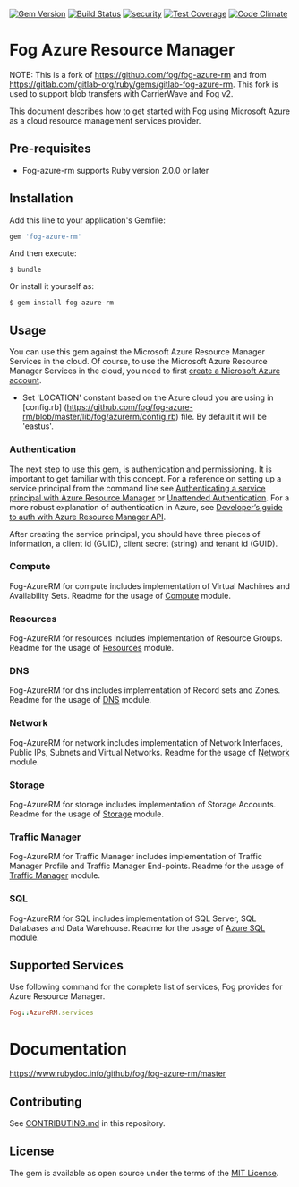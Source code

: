 [![Gem Version](https://badge.fury.io/rb/fog-azure-rm.svg)](https://badge.fury.io/rb/fog-azure-rm)
[![Build Status](https://travis-ci.org/fog/fog-azure-rm.svg?branch=master)](https://travis-ci.org/fog/fog-azure-rm)
[![security](https://hakiri.io/github/fog/fog-azure-rm/master.svg)](https://hakiri.io/github/fog/fog-azure-rm/master)
[![Test Coverage](https://codeclimate.com/github/fog/fog-azure-rm/badges/coverage.svg)](https://codeclimate.com/github/fog/fog-azure-rm/coverage)
[![Code Climate](https://codeclimate.com/github/fog/fog-azure-rm/badges/gpa.svg)](https://codeclimate.com/github/fog/fog-azure-rm)

# Fog Azure Resource Manager

NOTE: This is a fork of https://github.com/fog/fog-azure-rm and from https://gitlab.com/gitlab-org/ruby/gems/gitlab-fog-azure-rm. 
This fork is used to support blob transfers with CarrierWave and Fog v2.

This document describes how to get started with Fog using Microsoft Azure as a cloud resource management services provider.

## Pre-requisites

* Fog-azure-rm supports Ruby version 2.0.0 or later

## Installation

Add this line to your application's Gemfile:

```ruby
gem 'fog-azure-rm'
```

And then execute:

    $ bundle

Or install it yourself as:

    $ gem install fog-azure-rm
    
    
## Usage

You can use this gem against the Microsoft Azure Resource Manager Services in the cloud. Of course, to use the Microsoft Azure Resource Manager Services in the cloud, you need to first [create a Microsoft Azure account](http://www.azure.com/en-us/pricing/free-trial/).
* Set 'LOCATION' constant based on the Azure cloud you are using in [config.rb] (https://github.com/fog/fog-azure-rm/blob/master/lib/fog/azurerm/config.rb) file. By default it will be 'eastus'.

### Authentication

The next step to use this gem, is authentication and permissioning. It is important to get familiar with this concept. For a reference on setting up a service principal from the command line see
[Authenticating a service principal with Azure Resource Manager](http://aka.ms/cli-service-principal) or
[Unattended Authentication](http://aka.ms/auth-unattended). For a more robust explanation of authentication in Azure,
see [Developer’s guide to auth with Azure Resource Manager API](http://aka.ms/arm-auth-dev-guide).

After creating the service principal, you should have three pieces of information, a client id (GUID), client secret
(string) and tenant id (GUID).

### Compute

  Fog-AzureRM for compute includes implementation of Virtual Machines and Availability Sets. Readme for the usage of [Compute](https://github.com/fog/fog-azure-rm/blob/master/lib/fog/azurerm/docs/compute.md) module.

### Resources

  Fog-AzureRM for resources includes implementation of Resource Groups. Readme for the usage of [Resources](https://github.com/fog/fog-azure-rm/blob/master/lib/fog/azurerm/docs/resources.md) module.

### DNS

  Fog-AzureRM for dns includes implementation of Record sets and Zones. Readme for the usage of [DNS](https://github.com/fog/fog-azure-rm/blob/master/lib/fog/azurerm/docs/dns.md) module.

### Network

  Fog-AzureRM for network includes implementation of Network Interfaces, Public IPs, Subnets and Virtual Networks. Readme for the usage of [Network](https://github.com/fog/fog-azure-rm/blob/master/lib/fog/azurerm/docs/network.md) module.

### Storage

  Fog-AzureRM for storage includes implementation of Storage Accounts. Readme for the usage of [Storage](https://github.com/fog/fog-azure-rm/blob/master/lib/fog/azurerm/docs/storage.md) module.
  
### Traffic Manager
  
  Fog-AzureRM for Traffic Manager includes implementation of Traffic Manager Profile and Traffic Manager End-points. Readme for the usage of [Traffic Manager](https://github.com/fog/fog-azure-rm/blob/master/lib/fog/azurerm/docs/traffic_manager.md) module.

### SQL 
  
  Fog-AzureRM for SQL includes implementation of SQL Server, SQL Databases and Data Warehouse. Readme for the usage of [Azure SQL](https://github.com/fog/fog-azure-rm/blob/master/lib/fog/azurerm/docs/sql.md) module.

## Supported Services

Use following command for the complete list of services, Fog provides for Azure Resource Manager.

```ruby
Fog::AzureRM.services
```
# Documentation 

https://www.rubydoc.info/github/fog/fog-azure-rm/master
  
## Contributing

See [CONTRIBUTING.md](https://github.com/fog/fog-azure-rm/blob/master/CONTRIBUTING.md) in this repository.

## License

The gem is available as open source under the terms of the [MIT License](http://opensource.org/licenses/MIT).





